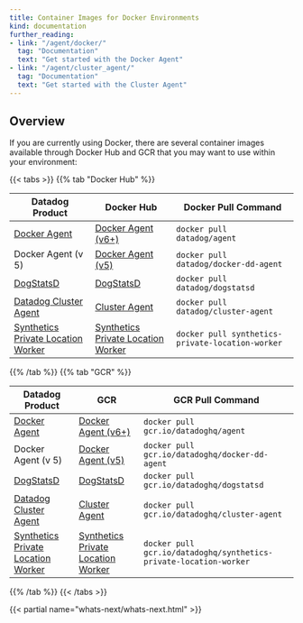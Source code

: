 ```yaml
---
title: Container Images for Docker Environments
kind: documentation
further_reading:
- link: "/agent/docker/"
  tag: "Documentation"
  text: "Get started with the Docker Agent"
- link: "/agent/cluster_agent/"
  tag: "Documentation"
  text: "Get started with the Cluster Agent"
---
```


## Overview

If you are currently using Docker, there are several container images available through Docker Hub and GCR that you may want to use within your environment:

{{< tabs >}}
{{% tab "Docker Hub" %}}

| Datadog Product                         | Docker Hub                               | Docker Pull Command                              |
|-----------------------------------------|------------------------------------------|--------------------------------------------------|
| [Docker Agent][1]                       | [Docker Agent (v6+)][2]                  | `docker pull datadog/agent`                      |
| Docker Agent (v 5)                      | [Docker Agent (v5)][3]                   | `docker pull datadog/docker-dd-agent`            |
| [DogStatsD][4]                          | [DogStatsD][5]                           | `docker pull datadog/dogstatsd`                  |
| [Datadog Cluster Agent][6]              | [Cluster Agent][7]                       | `docker pull datadog/cluster-agent`              |
| [Synthetics Private Location Worker][8] | [Synthetics Private Location Worker][9]  | `docker pull synthetics-private-location-worker` |


[1]: /agent/docker/
[2]: https://hub.docker.com/r/datadog/agent
[3]: https://hub.docker.com/r/datadog/docker-dd-agent
[4]: /developers/dogstatsd/
[5]: https://hub.docker.com/r/datadog/dogstatsd
[6]: /agent/cluster_agent/
[7]: https://hub.docker.com/r/datadog/cluster-agent
[8]: /getting_started/synthetics/private_location.md
[9]: https://hub.docker.com/r/datadog/synthetics-private-location-worker
{{% /tab %}}
{{% tab "GCR" %}}

| Datadog Product                          | GCR                                      | GCR Pull Command                                                  |
|------------------------------------------|------------------------------------------|-------------------------------------------------------------------|
| [Docker Agent][1]                        | [Docker Agent (v6+)][2]                  | `docker pull gcr.io/datadoghq/agent`                              |
| Docker Agent (v 5)                       | [Docker Agent (v5)][2]                   | `docker pull gcr.io/datadoghq/docker-dd-agent`                    |
| [DogStatsD][3]                           | [DogStatsD][4]                           | `docker pull gcr.io/datadoghq/dogstatsd`                          |
| [Datadog Cluster Agent][5]               | [Cluster Agent][6]                       | `docker pull gcr.io/datadoghq/cluster-agent`                      |
| [Synthetics Private Location Worker][7]  | [Synthetics Private Location Worker][8]  | `docker pull gcr.io/datadoghq/synthetics-private-location-worker` |


[1]: /agent/docker/
[2]: https://console.cloud.google.com/gcr/images/datadoghq/GLOBAL/agent
[3]: /developers/dogstatsd/
[4]: https://console.cloud.google.com/gcr/images/datadoghq/GLOBAL/dogstatsd
[5]: /agent/cluster_agent/
[6]: https://console.cloud.google.com/gcr/images/datadoghq/GLOBAL/cluster-agent
[7]: /getting_started/synthetics/private_location/
[8]: https://console.cloud.google.com/gcr/images/datadoghq/GLOBAL/synthetics-private-location-worker
{{% /tab %}}
{{< /tabs >}}

{{< partial name="whats-next/whats-next.html" >}}
